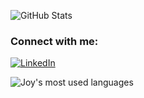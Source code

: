 <!--

### Hey there 👋

<img align="left" alt="Visual Studio Code" width="26px" src="https://raw.githubusercontent.com/github/explore/80688e429a7d4ef2fca1e82350fe8e3517d3494d/topics/visual-studio-code/visual-studio-code.png" />
**rezaJOY/rezaJOY** is a ✨ _special_ ✨ repository because its `README.md` (this file) appears on your GitHub profile.




- 🔭 I’m currently as App Developer at Myzoo.asia
- 🌱 I’m currently learning Docker
- 👯 I’m looking to collaborate on Cyber Security
- 💬 Ask me about Mobile Apps, Cyber Security, Ethical Hacking
- 📫 How to reach me: ziaurreza_joy@yahoo.com
- ⚡ Fun fact: I dont isolate myself while coding 

![python-programming-language-icon](https://user-images.githubusercontent.com/52202888/191547564-2ca4c9e6-0c95-4a24-95e8-1002b9a54b4d.png)
<a href="https://stardev.io/developers/rezaJOY"><img alt="Check out rezaJOY's profile on stardev.io" src="https://stardev.io/developers/rezaJOY/badge/languages/global.svg" /></a>
 
![GitHub Stats](https://github-readme-stats.vercel.app/api?username=rezaJOY&theme=tokyonight)
-->




![GitHub Stats](https://github-readme-stats.vercel.app/api?username=rezaJOY&theme=blue)


### Connect with me:

[![LinkedIn](https://img.shields.io/badge/LinkedIn-0077B5?style=for-the-badge&logo=linkedin&logoColor=white)](https://www.linkedin.com/in/ziaurrezajoy/)


<!--
- 🔭 Working as App Developer at  [MyZoo](https://myzoo.asia)
- 🔭 Working as Cyber Security Analyst at  [Fiverr](https://fiverr.com)
## I'm a Mobile App Developer & Pen-Tester
-->
<!--
| Stackoverflow Status |
| -------------------- |
| <a href="https://stackoverflow.com/users/7004995/eyllanesc"><img src="https://stackoverflow.com/users/flair/7004995.png" width="208" height="58" alt="Utshaw's Stack Overflow stat" title="Utshaw's Stack Overflow stat"></a> |
-->

<!--
### Languages and Tools:

<img align="left" alt="Android Studio" width="26px" src="https://user-images.githubusercontent.com/52202888/170240210-269951d3-416f-4fc6-bddb-e2da23e68040.png"/>
<img align="left" alt="Xcode" width="26px" src="https://user-images.githubusercontent.com/52202888/170240535-d028a7f8-cff2-49fd-9e9d-55b1daa83280.png"/>
<img align="left" alt="Visual Studio Code" width="26px" src="https://raw.githubusercontent.com/github/explore/80688e429a7d4ef2fca1e82350fe8e3517d3494d/topics/visual-studio-code/visual-studio-code.png" />
<img align="left" alt="Flutter" width="26px" src="https://user-images.githubusercontent.com/52202888/170240858-9a35014d-3f6b-4074-9ec0-546d4fdfe4d6.png"/>
<img align="left" alt="Dart" width="24px" src="https://user-images.githubusercontent.com/52202888/191546623-4b760f11-55c3-4906-a143-c182a602fd86.png"/>
<img align="left" alt="Kotlin" width="22px" src="https://user-images.githubusercontent.com/52202888/191547009-a595d8b5-8a28-44ab-8726-116f5a7f92d2.png"/>
<img align="left" alt="python" width="22px" src="https://user-images.githubusercontent.com/52202888/191547564-2ca4c9e6-0c95-4a24-95e8-1002b9a54b4d.png"/>
<img align="left" alt="HTML5" width="26px" src="https://raw.githubusercontent.com/github/explore/80688e429a7d4ef2fca1e82350fe8e3517d3494d/topics/html/html.png" />
<img align="left" alt="CSS3" width="26px" src="https://raw.githubusercontent.com/github/explore/80688e429a7d4ef2fca1e82350fe8e3517d3494d/topics/css/css.png" />
<img align="left" alt="MySQL" width="26px" src="https://raw.githubusercontent.com/github/explore/80688e429a7d4ef2fca1e82350fe8e3517d3494d/topics/mysql/mysql.png" />
<img align="left" alt="Git" width="26px" src="https://user-images.githubusercontent.com/52202888/191548670-4e0c90e0-a4b8-4817-814e-cd908d6e42fe.png" />
<img align="left" alt="Terminal" width="26px" src="https://raw.githubusercontent.com/github/explore/80688e429a7d4ef2fca1e82350fe8e3517d3494d/topics/terminal/terminal.png" />
<img align="left" alt="Kali Linux" width="26px" src="https://user-images.githubusercontent.com/52202888/170241169-520644ba-86fa-4b22-81e0-5e15b68c93c6.png"/>
<img align="left" alt="Burp Suite" width="26px" src="https://assets.tryhackme.com/img/modules/burp-suite.png"/>
<br />
<br />
-->





<img align="center" style="margin: 0 auto; display: block" src="https://github-readme-stats.vercel.app/api/top-langs/?username=rezaJOY" alt="Joy's most used languages" />





